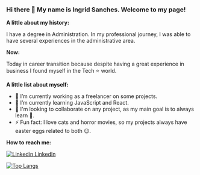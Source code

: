 ### Hi there 👋 My name is Ingrid Sanches. Welcome to my page!

**A little about my history:**

I have a degree in Administration. In my professional journey, I was able to have several experiences in the administrative area. 

**Now:**

Today in career transition because despite having a great experience in business I found myself in the Tech :star: world.

**A little list about myself:**

- 🔭 I’m currently working as a freelancer on some projects.
- 🌱 I’m currently learning JavaScript and React.
- 👯 I'm looking to collaborate on any project, as my main goal is to always learn :heartbeat:.
- ⚡ Fun fact: I love cats and horror movies, so my projects always have easter eggs related to both :wink:.

**How to reach me:**

[![Linkedin](https://i.stack.imgur.com/gVE0j.png) LinkedIn](https://www.linkedin.com/in/ingrid-sanches/)&nbsp;
<!--My Portfolio []
My Blog []
My E-mail []
[I'm an inline-style link](https://www.google.com)-->



[![Top Langs](https://github-readme-stats.vercel.app/api/top-langs/?username=IngridAkeida&show_icons=true&theme=tokyonight)
](https://github.com/anuraghazra/github-readme-stats)


      


